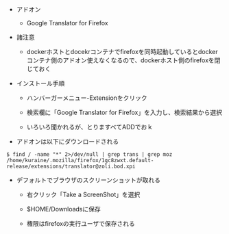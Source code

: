 - アドオン
   - Google Translator for Firefox

- 諸注意

  - dockerホストとdocekrコンテナでfirefoxを同時起動しているとdockerコンテナ側のアドオン使えなくなるので、dockerホスト側のfirefoxを閉じておく

- インストール手順

  - ハンバーガーメニュー-Extensionをクリック

  - 検索欄に「Google Translator for Firefox」を入力し、検索結果から選択

  - いろいろ聞かれるが、とりますべてADDでおｋ


- アドオンは以下にダウンロードされる
```
$ find / -name "*" 2>/dev/null | grep trans | grep moz
/home/kuraine/.mozilla/firefox/1gc8zwxt.default-release/extensions/translator@zoli.bod.xpi
```

- デフォルトでブラウザのスクリーンショットが取れる
   - 右クリック「Take a ScreenShot」を選択

   - $HOME/Downloadsに保存

   - 権限はfirefoxの実行ユーザで保存される
